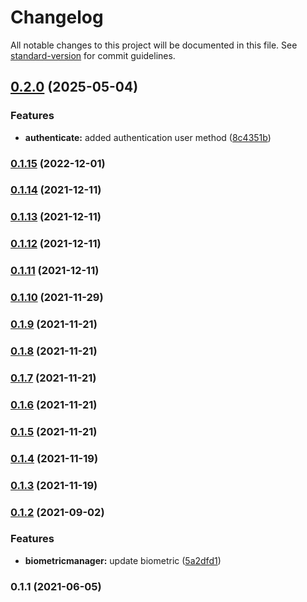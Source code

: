 # Changelog

All notable changes to this project will be documented in this file. See [standard-version](https://github.com/conventional-changelog/standard-version) for commit guidelines.

## [0.2.0](https://github.com/appKODE/react-native-biometry-tools/compare/v0.1.15...v0.2.0) (2025-05-04)


### Features

* **authenticate:** added authentication user method ([8c4351b](https://github.com/appKODE/react-native-biometry-tools/commit/8c4351bcda05509022c2b5500c30892ef1b895b1))

### [0.1.15](https://github.com/appKODE/react-native-biometry-tools/compare/v0.1.14...v0.1.15) (2022-12-01)

### [0.1.14](https://github.com/appKODE/react-native-biometry-tools/compare/v0.1.13...v0.1.14) (2021-12-11)

### [0.1.13](https://github.com/appKODE/react-native-biometry-tools/compare/v0.1.12...v0.1.13) (2021-12-11)

### [0.1.12](https://github.com/appKODE/react-native-biometry-tools/compare/v0.1.11...v0.1.12) (2021-12-11)

### [0.1.11](https://github.com/appKODE/react-native-biometry-tools/compare/v0.1.10...v0.1.11) (2021-12-11)

### [0.1.10](https://github.com/appKODE/react-native-biometry-tools/compare/v0.1.9...v0.1.10) (2021-11-29)

### [0.1.9](https://git.appkode.ru/diary/diary_biometry_tools/compare/v0.1.8...v0.1.9) (2021-11-21)

### [0.1.8](https://git.appkode.ru/diary/diary_biometry_tools/compare/v0.1.7...v0.1.8) (2021-11-21)

### [0.1.7](https://git.appkode.ru/diary/diary_biometry_tools/compare/v0.1.6...v0.1.7) (2021-11-21)

### [0.1.6](https://git.appkode.ru/diary/diary_biometry_tools/compare/v0.1.5...v0.1.6) (2021-11-21)

### [0.1.5](https://git.appkode.ru/diary/diary_biometry_tools/compare/v0.1.4...v0.1.5) (2021-11-21)

### [0.1.4](https://git.appkode.ru/diary/diary_biometry_tools/compare/v0.1.3...v0.1.4) (2021-11-19)

### [0.1.3](https://git.appkode.ru/diary/diary_biometry_tools/compare/v0.1.2...v0.1.3) (2021-11-19)

### [0.1.2](https://git.appkode.ru/diary/diary_biometry_tools/compare/v0.1.1...v0.1.2) (2021-09-02)


### Features

* **biometricmanager:** update biometric ([5a2dfd1](https://git.appkode.ru/diary/diary_biometry_tools/commit/5a2dfd1306e4fd101d4c601df2557a14e3f9161f))

### 0.1.1 (2021-06-05)
